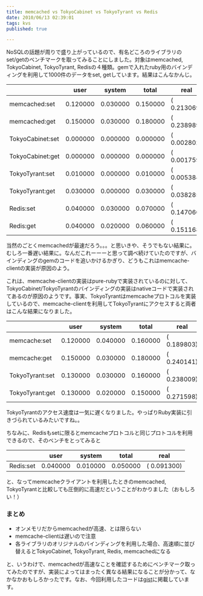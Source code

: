 ```yaml
---
title: memcached vs TokyoCabinet vs TokyoTyrant vs Redis
date: 2010/06/13 02:39:01
tags: kvs
published: true

---
```


<p>NoSQLの話題が周りで盛り上がっているので、有名どころのライブラリのset/getのベンチマークを取ってみることにしました。対象はmemcached, TokyoCabinet, TokyoTyrant, Redisの４種類。gemで入れたruby用のバインディングを利用して1000件のデータをset, getしています。結果はこんなかんじ。</p>

<table>
<thead>
<th>&nbsp;</th>
<th>user</th>
<th>system</th>
<th>total</th>
<th>real</th>
</tr>
</thead>

<tbody>
<tr><td>memcached:set</td><td>0.120000</td><td>0.030000</td><td>0.150000</td><td>(  0.213069)</td></tr>
<tr><td>memcached:get</td><td>0.150000</td><td>0.030000</td><td>0.180000</td><td>(  0.238989)</td></tr>
<tr><td>TokyoCabinet:set</td><td>0.000000</td><td>0.000000</td><td>0.000000</td><td>(  0.002802)</td></tr>
<tr><td>TokyoCabinet:get</td><td>0.000000</td><td>0.000000</td><td>0.000000</td><td>(  0.001759)</td></tr>
<tr><td>TokyoTyrant:set</td><td>0.010000</td><td>0.000000</td><td>0.010000</td><td>(  0.005384)</td></tr>
<tr><td>TokyoTyrant:get</td><td>0.030000</td><td>0.000000</td><td>0.030000</td><td>(  0.038285)</td></tr>
<tr><td>Redis:set</td><td>0.040000</td><td>0.030000</td><td>0.070000</td><td>(  0.147060)</td></tr>
<tr><td>Redis:get</td><td>0.040000</td><td>0.020000</td><td>0.060000</td><td>(  0.151168)</td></tr>
</tbody>
</table>

<p>当然のごとくmemcachedが最速だろう。。。と思いきや、そうでもない結果に。むしろ一番遅い結果に。なんだこれーーーと思って調べ続けていたのですが、バインディングのgemのコードを追いかけるかぎり、どうもこれはmemcache-clientの実装が原因のよう。</p>

<p>これは、memcache-clientの実装はpure-rubyで実装されているのに対して、TokyoCabinet/TokyoTyrantのバインディングの実装はnativeコードで実装されてあるのが原因のようです。事実、TokyoTyrantはmemcacheプロトコルを実装しているので、memcache-clientを利用してTokyoTyrantにアクセスすると両者はこんな結果になりました。</p>

<table>
<thead>
<th>&nbsp;</th>
<th>user</th>
<th>system</th>
<th>total</th>
<th>real</th>
</thead>
<tbody>
<tr><td>memcache:set</td><td>0.120000</td><td>0.040000</td><td>0.160000</td><td>(  0.189803)</td></tr>
<tr><td>memcache:get</td><td>0.150000</td><td>0.030000</td><td>0.180000</td><td>(  0.240141)</td></tr>
<tr><td>TokyoTyrant:set</td><td>0.130000</td><td>0.030000</td><td>0.160000</td><td>(  0.238009)</td></tr>
<tr><td>TokyoTyrant:get</td><td>0.130000</td><td>0.020000</td><td>0.150000</td><td>(  0.271598)</td></tr>
</tbody></table>

<p>TokyoTyrantのアクセス速度は一気に遅くなりました。やっぱりRuby実装に引きづられているみたいですね。。</p>

<p>ちなみに、Redisもsetに限るとmemcacheプロトコルと同じプロトコルを利用できるので、そのベンチをとってみると</p>

<table>
<thead>
<th>&nbsp;</th>
<th>user</th>
<th>system</th>
<th>total</th>
<th>real</th>
</tr>
</thead>
<tbody>
<tr><td>Redis:set</td><td>0.040000</td><td>0.010000</td><td>0.050000</td><td>(  0.091300)</td></tr></tbody></table>

<p>と、なってmemcacheクライアントを利用したときのmemcached, TokyoTyrantと比較しても圧倒的に高速だということがわかりました（おもしろい！）</p>

<h3>まとめ</h3>
<ul>
<li>オンメモリだからmemcachedが高速、とは限らない</li>
<li>memcache-clientは遅いので注意</li>
<li>各ライブラリのオリジナルのバインディングを利用した場合、高速順に並び替えるとTokyoCabinet, TokyoTyrant, Redis, memcachedになる</li>
</ul>


<p>と、いうわけで、memcachedが高速なことを確認するためにベンチマーク取ってみたのですが、実装によってはまったく異なる結果になることが分かって、なかなかおもしろかったです。なお、今回利用したコードは<a href="http://gist.github.com/436046">gist</a>に掲載しています。</p>



